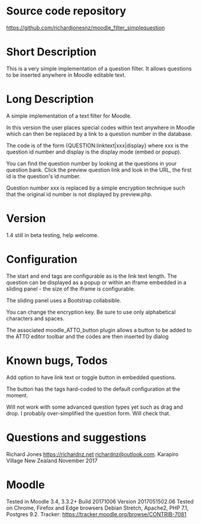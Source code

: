 Source code repository
=====================
https://github.com/richardjonesnz/moodle_filter_simplequestion

Short Description
=================
This is a very simple implementation of a question filter. It allows questions to be
inserted anywhere in Moodle editable text.

Long Description
===============
A simple implementation of a text filter for Moodle. 

In this version the user places special codes within text anywhere in Moodle which 
can then be replaced by a link to a question number in the database.  

The code is of the form {QUESTION:linktext|xxx|display} where xxx is the question id
number and display is the display mode (embed or popup).  

You can find the question number by looking at the questions in your question bank. 
Click the preview question link and look in the URL, the first id is the question's id number. 

Question number xxx is replaced by a simple encryption technique such that 
the original id number is not displayed by preview.php.

Version
=======
1.4 still in beta testing, help welcome.

Configuration
=============
The start and end tags are configurable as is the link text length.
The question can be displayed as a popup or within an iframe embedded in a sliding 
panel - the size of the iframe is configurable.

The sliding panel uses a Bootstrap collabsible.

You can change the encryption key.  Be sure to use only alphabetical characters 
and spaces.

The associated moodle_ATTO_button plugin allows a button to be added to the ATTO
editor toolbar and the codes are then inserted by dialog

Known bugs, Todos
=================
Add option to have link text or toggle button in embedded questions.

The button has the tags hard-coded to the default configuration at the moment.

Will not work with some advanced question types yet such as drag and drop. I probably
over-simplified the question form. Will check that.

Questions and suggestions
=========================
Richard Jones https://richardnz.net richardnz@outlook.com.
Karapiro Village
New Zealand
November 2017

Moodle
======
Tested in Moodle 3.4, 3.3.2+ Build 20171006 Version 2017051502.06
Tested on Chrome, Firefox and Edge browsers
Debian Stretch, Apache2, PHP 7.1, Postgres 9.2.
Tracker: https://tracker.moodle.org/browse/CONTRIB-7081
